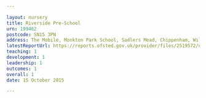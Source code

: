 ```yaml
---

layout: nursery
title: Riverside Pre-School
urn: 199462
postcode: SN15 3PN
address: The Mobile, Monkton Park School, Sadlers Mead, Chippenham, Wiltshire, SN15 3PN
latestReportUrl: https://reports.ofsted.gov.uk/provider/files/2519572/urn/199462.pdf
teaching: 1
development: 1
leadership: 1
outcomes: 1
overall: 1
date: 15 October 2015

---
```

